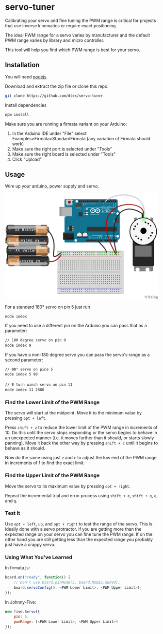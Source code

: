 # servo-tuner

Calibrating your servo and fine tuning the PWM range is critical for projects that use inverse kinematics or require exact positioning.

The ideal PWM range for a servo varies by manufacturer and the default PWM range varies by library and micro controller. 

This tool will help you find which PWM range is best for your servo.

## Installation

You will need [nodejs](https://nodejs.org). 

Download and extract the zip file or clone this repo:
````bash
git clone https://github.com/dtex/servo-tuner
````

Install dependencies
````bash
npm install
````

Make sure you are running a firmata variant on your Arduino:
1. In the Arduino IDE under "File" select Examples>Firmata>StandardFirmata (any variation of Firmata should work)
2. Make sure the right port is selected under "Tools"
3. Make sure the right board is selected under "Tools"
4. Click "Upload"

## Usage

Wire up your arduino, power supply and servo.

![Attached servo](/assets/servo_bb.png?raw=true "Optional Title")

For a standard 180° servo on pin 5 just run

````
node index
````

If you need to use a different pin on the Arduino you can pass that as a parameter:

````bash
// 180 degree servo on pin 9
node index 9
````

If you have a non-180 degree servo you can pass the servo's range as a second parameter:

````bash
// 90° servo on pine 5
node index 5 90

// 8 turn winch servo on pin 11
node index 11 2880
````

### Find the Lower Limit of the PWM Range
The servo will start at the midpoint. Move it to the minimum value by pressing ```opt + left```. 

Press ```shift + z``` to reduce the lower limit of the PWM range in increments of 10. Do this until the servo stops responding or the servo begins to behave in an unexpected manner (i.e. it moves further than it should, or starts slowly panning). Move it back the other way by pressing ```shift + c``` until it begins to behave as it should.

Now do the same using just ```z``` and ```c``` to adjust the low end of the PWM range in increments of 1 to find the exact limit.

### Find the Upper Limit of the PWM Range
Move the servo to its maximum value by pressing ```opt + right```.

Repeat the incremental trial and error process using ```shift + e```, ```shift + q```, ```e```, and ```q```.

### Test It
Use ```opt + left```, ```up```, and ```opt + right``` to test the range of the servo. This is ideally done with a servo protractor. If you are getting more than the expected range on your servo you can fine tune the PWM range. If on the other hand you are still getting less than the expected range you probably just have a crappy servo.

### Using What You've Learned

In firmata.js:

````js
board.on("ready", function() {
    // Don't use board.pinMode(5, board.MODES.SERVO);
    board.servoConfig(5, <PWM Lower Limit>, <PWM Upper Limit>);
});
````

In Johnny-Five:
````js
new five.Servo({
    pin: 5,
    pwmRange: [<PWM Lower Limit>, <PWM Upper Limit>]
});
````





